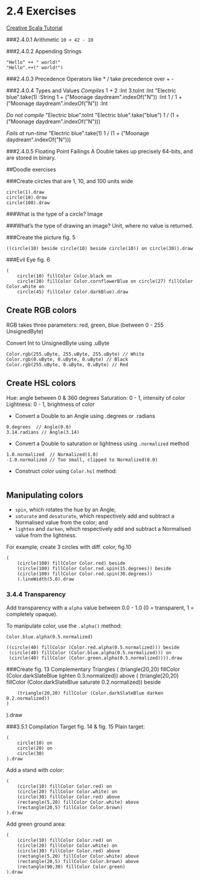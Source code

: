 # 2.4 Exercises
[Creative Scala Tutorial](http://www.scalabridge.org/creative-scala-v2.html)

###2.4.0.1 Arithmetic
```10 + 42 - 10```

###2.4.0.2 Appending Strings
```
"Hello" ++ " world!"
"Hello".++(" world!")
```

###2.4.0.3 Precedence
Operators like * / take precedence over + -

###2.4.0.4 Types and Values
*Compiles*
1 + 2 :Int
3.toInt :Int
"Electric blue".take(1) :String
1 + ("Moonage daydream".indexOf("N")) :Int
1 / 1 + ("Moonage daydream".indexOf("N")) :Int

*Do not compile*
"Electric blue".toInt
"Electric blue".take("blue")
1 / (1 + ("Moonage daydream".indexOf("N")))

*Fails at run-time*
"Electric blue".take(1)
1 / (1 + ("Moonage daydream".indexOf("N")))

###2.4.0.5 Floating Point Failings
A Double takes up precisely 64-bits, and are stored in binary. 

##Doodle exercises

###Create circles that are 1, 10, and 100 units wide
```
circle(1).draw
circle(10).draw
circle(100).draw
```

###What is the type of a circle?
Image

###What’s the type of drawing an image?
Unit, where no value is returned. 

###Create the picture fig. 5 
```
((circle(10) beside circle(10) beside circle(10)) on circle(30)).draw
```

###Evil Eye fig. 6
```
(
    circle(10) fillColor Color.black on 
    circle(20) fillColor Color.cornflowerBlue on circle(27) fillColor Color.white on 
    circle(45) fillColor Color.darkBlue).draw
```

## Create RGB colors

RGB takes three parameters: red, green, blue (between 0 - 255 UnsignedByte)

Convert Int to UnsignedByte using .uByte

```
Color.rgb(255.uByte, 255.uByte, 255.uByte) // White
Color.rgb(0.uByte, 0.uByte, 0.uByte) // Black
Color.rgb(255.uByte, 0.uByte, 0.uByte) // Red
```

## Create HSL colors
Hue: angle between 0 & 360 degrees
Saturation: 0 - 1, intensity of color
Lightness: 0 - 1, brightness of color

- Convert a Double to an Angle using .degrees or .radians

``` 
0.degrees  // Angle(0.0)
3.14.radians // Angle(3.14)
```

- Convert a Double to saturation or lightness using ```.normalized``` method

```
1.0.normalized  // Normalized(1.0)
-1.0.normalized // Too small, clipped to Normalized(0.0)
```

-  Construct color using ```Color.hsl``` method:

```Color.hsl(0.degrees, 0.8.normalized, 0.6.normalized) // A pastel red
```

## Manipulating colors
* ```spin```, which rotates the hue by an Angle;
* ```saturate``` and ```desaturate```, which respectively add and subtract a Normalised value from the color; and
* ```lighten``` and ```darken```, which respectively add and subtract a Normalised value from the lightness.

For example, create 3 circles with  diff. color, fig.10

```
(
    (circle(100) fillColor Color.red) beside 
    (circle(100) fillColor Color.red.spin(15.degrees)) beside
    (circle(100) fillColor Color.red.spin(30.degrees))
    ).lineWidth(5.0).draw
```

### 3.4.4 Transparency
Add transparency with a ```alpha``` value between 0.0 - 1.0 (0 = transparent, 1 = completely opaque). 

To manipulate color, use the ```.alpha()``` method:

```Color.blue.alpha(0.5.normalized)```

```
((circle(40) fillColor (Color.red.alpha(0.5.normalized))) beside
 (circle(40) fillColor (Color.blue.alpha(0.5.normalized))) on
 (circle(40) fillColor (Color.green.alpha(0.5.normalized)))).draw
```

###Create fig. 13 Complementary Triangles
(
    (triangle(20,20) fillColor (Color.darkSlateBlue lighten 0.3.normalized)) above
    (
        (triangle(20,20) fillColor (Color.darkSlateBlue saturate 0.2.normalized)) beside

        (triangle(20,20) fillColor (Color.darkSlateBlue darken 0.2.normalized))
    )  
).draw

###3.5.1 Compilation Target fig. 14 & fig. 15
Plain target:
```
(
    circle(10) on
    circle(20) on
    circle(30)
).draw
```

Add a stand with color:
```
(
    (circle(10) fillColor Color.red) on
    (circle(20) fillColor Color.white) on
    (circle(30) fillColor Color.red) above
    (rectangle(5,20) fillColor Color.white) above
    (rectangle(20,5) fillColor Color.brown)
).draw
```

Add green ground area:
```
(
    (circle(10) fillColor Color.red) on
    (circle(20) fillColor Color.white) on
    (circle(30) fillColor Color.red) above
    (rectangle(5,20) fillColor Color.white) above
    (rectangle(20,5) fillColor Color.brown) above
    (rectangle(90,30) fillColor Color.green)
).draw
```

